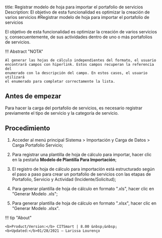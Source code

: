 title: Registrar modelo de hoja para importar el portafolio de servicios
Description: El objetivo de esta funcionalidad es optimizar la creación de varios servicios
#Registrar modelo de hoja para importar el portafolio de servicios

El objetivo de esta funcionalidad es optimizar la creación de varios servicios y, consecuentemente, de sus actividades dentro de uno o más portafolios de servicios.

!!! Abstract "NOTA"

    Al generar las hojas de cálculo independientes del formato, el usuario
    encontrará campos con hiperlink. Estos campos recuperan la referencia del
    enumerado con la descripción del campo. En estos casos, el usuario utilizará
    el enumerado para completar correctamente la lista.

Antes de empezar
----------------

Para hacer la carga del portafolio de servicios, es necesario registrar
previamente el tipo de servicio y la categoría de servicio.

Procedimiento
-------------

1.  Acceder al menú principal Sistema \> Importación y Carga de Datos \> Carga
    Portafolio Servicio;

2.  Para registrar una plantilla de hoja de cálculo para importar, hacer clic en
    la pestaña **Modelo de Plantilla Para Importación**;

3.  El registro de hoja de cálculo para importación está estructurado según el
    paso a paso para crear un portafolio de servicios con las etapas de
    Portafolio, Servicio y Actividad (Incidente/Solicitud);

4.  Para generar plantilla de hoja de cálculo en formato ".xls", hacer clic en
    "Generar Modelo .xls";

5.  Para generar plantilla de hoja de cálculo en formato ".xlsx", hacer clic en
    "Generar Modelo .xlsx".

!!! tip "About"

    <b>Product/Version:</b> CITSmart | 8.00 &nbsp;&nbsp;
    <b>Updated:</b>01/28/2021 – Larissa Lourenço
